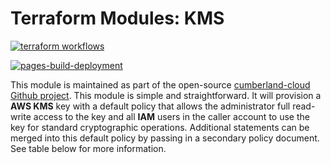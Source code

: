 # Terraform Modules: KMS

[![terraform workflows](https://github.com/cumberland-cloud/modules-kms/actions/workflows/action.yaml/badge.svg)](https://github.com/cumberland-cloud/modules-kms/actions/workflows/action.yaml)

[![pages-build-deployment](https://github.com/cumberland-cloud/modules-kms/actions/workflows/pages/pages-build-deployment/badge.svg)](https://github.com/cumberland-cloud/modules-kms/actions/workflows/pages/pages-build-deployment)

This module is maintained as part of the open-source [cumberland-cloud Github project](). This module is simple and straightforward. It will provision a **AWS KMS** key with a default policy that allows the administrator full read-write access to the key and all **IAM** users in the caller account to use the key for standard cryptographic operations. Additional statements can be merged into this default policy by passing in a secondary policy document. See table below for more information.